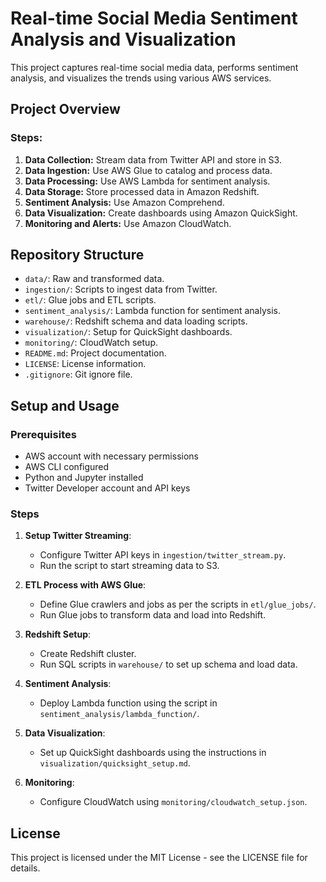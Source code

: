 # Real-time Social Media Sentiment Analysis and Visualization

This project captures real-time social media data, performs sentiment analysis, and visualizes the trends using various AWS services.

## Project Overview

### Steps:
1. **Data Collection:** Stream data from Twitter API and store in S3.
2. **Data Ingestion:** Use AWS Glue to catalog and process data.
3. **Data Processing:** Use AWS Lambda for sentiment analysis.
4. **Data Storage:** Store processed data in Amazon Redshift.
5. **Sentiment Analysis:** Use Amazon Comprehend.
6. **Data Visualization:** Create dashboards using Amazon QuickSight.
7. **Monitoring and Alerts:** Use Amazon CloudWatch.

## Repository Structure
- `data/`: Raw and transformed data.
- `ingestion/`: Scripts to ingest data from Twitter.
- `etl/`: Glue jobs and ETL scripts.
- `sentiment_analysis/`: Lambda function for sentiment analysis.
- `warehouse/`: Redshift schema and data loading scripts.
- `visualization/`: Setup for QuickSight dashboards.
- `monitoring/`: CloudWatch setup.
- `README.md`: Project documentation.
- `LICENSE`: License information.
- `.gitignore`: Git ignore file.

## Setup and Usage

### Prerequisites
- AWS account with necessary permissions
- AWS CLI configured
- Python and Jupyter installed
- Twitter Developer account and API keys

### Steps
1. **Setup Twitter Streaming**:
   - Configure Twitter API keys in `ingestion/twitter_stream.py`.
   - Run the script to start streaming data to S3.

2. **ETL Process with AWS Glue**:
   - Define Glue crawlers and jobs as per the scripts in `etl/glue_jobs/`.
   - Run Glue jobs to transform data and load into Redshift.

3. **Redshift Setup**:
   - Create Redshift cluster.
   - Run SQL scripts in `warehouse/` to set up schema and load data.

4. **Sentiment Analysis**:
   - Deploy Lambda function using the script in `sentiment_analysis/lambda_function/`.

5. **Data Visualization**:
   - Set up QuickSight dashboards using the instructions in `visualization/quicksight_setup.md`.

6. **Monitoring**:
   - Configure CloudWatch using `monitoring/cloudwatch_setup.json`.

## License
This project is licensed under the MIT License - see the LICENSE file for details.
